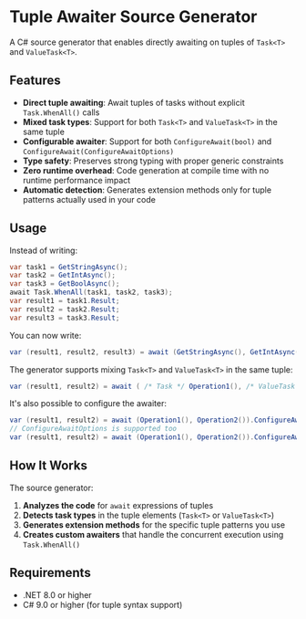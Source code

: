﻿# Tuple Awaiter Source Generator

A C# source generator that enables directly awaiting on tuples of `Task<T>` and `ValueTask<T>`.

## Features

- **Direct tuple awaiting**: Await tuples of tasks without explicit `Task.WhenAll()` calls
- **Mixed task types**: Support for both `Task<T>` and `ValueTask<T>` in the same tuple
- **Configurable awaiter**: Support for both `ConfigureAwait(bool)` and `ConfigureAwait(ConfigureAwaitOptions)`
- **Type safety**: Preserves strong typing with proper generic constraints
- **Zero runtime overhead**: Code generation at compile time with no runtime performance impact
- **Automatic detection**: Generates extension methods only for tuple patterns actually used in your code

## Usage

Instead of writing:

```csharp 
var task1 = GetStringAsync(); 
var task2 = GetIntAsync(); 
var task3 = GetBoolAsync();
await Task.WhenAll(task1, task2, task3); 
var result1 = task1.Result; 
var result2 = task2.Result; 
var result3 = task3.Result;
```

You can now write:

```csharp 
var (result1, result2, result3) = await (GetStringAsync(), GetIntAsync(), GetBoolAsync());
```

The generator supports mixing `Task<T>` and `ValueTask<T>` in the same tuple:

```csharp 
var (result1, result2) = await ( /* Task */ Operation1(), /* ValueTask */ Operation2());
```

It's also possible to configure the awaiter:

```csharp 
var (result1, result2) = await (Operation1(), Operation2()).ConfigureAwait(false);
// ConfigureAwaitOptions is supported too
var (result1, result2) = await (Operation1(), Operation2()).ConfigureAwait(ConfigureAwaitOptions.ContinueOnCapturedContext);
```

## How It Works

The source generator:

1. **Analyzes the code** for `await` expressions of tuples
2. **Detects task types** in the tuple elements (`Task<T>` or `ValueTask<T>`)
3. **Generates extension methods** for the specific tuple patterns you use
4. **Creates custom awaiters** that handle the concurrent execution using `Task.WhenAll()`

## Requirements

- .NET 8.0 or higher
- C# 9.0 or higher (for tuple syntax support)
